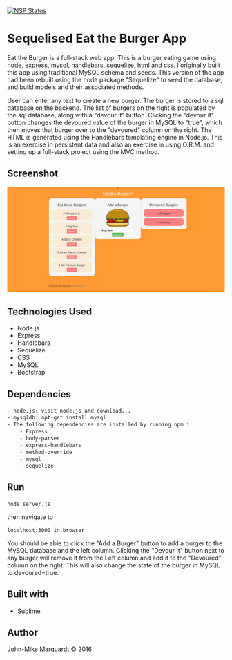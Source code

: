 [![NSP Status](https://nodesecurity.io/orgs/codemarq/projects/296975d2-0cad-4c33-a298-9f54496aae5f/badge)](https://nodesecurity.io/orgs/codemarq/projects/296975d2-0cad-4c33-a298-9f54496aae5f)

# Sequelised Eat the Burger App

Eat the Burger is a full-stack web app. This is a burger eating game using node, express, mysql, handlebars, sequelize, html and css. I originally built this app using traditional MySQL schema and seeds.  This version of the app had been rebuilt using the node package "Sequelize" to seed the database, and build models and their associated methods. 

User can enter any text to create a new burger.  The burger is stored to a sql database on the backend.  The list of burgers on the right is populated by the sql database, along with a "devour it" button.  Clicking the "devour it" button changes the devoured value of the burger in MySQL to "true", which then moves that burger over to the "devoured" column on the right.  The HTML is generated using the Handlebars templating engine in Node.js.  This is an exercise in persistent data and also an exercise in using O.R.M. and setting up a full-stack project using the MVC method. 

## Screenshot

![ScreenShot](/public/assets/img/screenshot.png)

## Technologies Used
- Node.js
- Express
- Handlebars
- Sequelize
- CSS
- MySQL
- Bootstrap


## Dependencies

```
- node.js: visit node.js and download...
- mysqldb: apt-get install mysql
- The following dependencies are installed by running npm i
	- Express
	- body-parser
	- express-handlebars
	- method-override
	- mysql
	- sequelize
```


## Run
```
node server.js
```

then navigate to 
```
localhost:3000 in browser
```

You should be able to click the "Add a Burger" button to add a burger to the MySQL database and the left column.  Clicking the "Devour It" button next to any burger will remove it from the Left column and add it to the "Devoured" column on the right.  This will also change the state of the burger in MySQL to devoured=true.


## Built with
- Sublime


## Author
John-Mike Marquardt &copy; 2016
